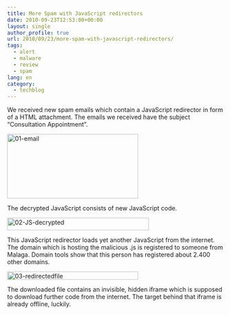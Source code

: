 ```yaml
---
title: More Spam with JavaScript redirectors
date: 2010-09-23T12:53:00+00:00
layout: single
author_profile: true
url: 2010/09/23/more-spam-with-javascript-redirectors/
tags:
  - alert
  - malware
  - review
  - spam
lang: en
category: 
  - techblog
---
```

We received new spam emails which contain a JavaScript redirector in form of a HTML attachment. The emails we received have the subject “Consultation Appointment”.

[<img title="01-email" border="0" alt="01-email" src="http://lh4.ggpht.com/_vaUVXcmC3OI/TJtGssyi4LI/AAAAAAAACfA/qjlrL6xc5uw/01-email_thumb%5B1%5D.png?imgmax=800" width="304" height="150" />](http://lh6.ggpht.com/_vaUVXcmC3OI/TJtGrSp5TzI/AAAAAAAACe8/VqUWJgK_wbA/s1600-h/01-email%5B3%5D.png)

The decrypted JavaScript consists of new JavaScript code.

[<img title="02-JS-decrypted" border="0" alt="02-JS-decrypted" src="http://lh6.ggpht.com/_vaUVXcmC3OI/TJtGuyPnRyI/AAAAAAAACfI/tEfMAXAszEE/02-JS-decrypted_thumb%5B1%5D.png?imgmax=800" width="329" height="29" />](http://lh4.ggpht.com/_vaUVXcmC3OI/TJtGt6bd-CI/AAAAAAAACfE/jrGGWVESlA0/s1600-h/02-JS-decrypted%5B3%5D.png)

This JavaScript redirector loads yet another JavaScript from the internet. The domain which is hosting the malicious .js is registered to someone from Malaga. Domain tools show that this person has registered about 2.400 other domains.

[<img title="03-redirectedfile" border="0" alt="03-redirectedfile" src="http://lh5.ggpht.com/_vaUVXcmC3OI/TJtGwiBv_dI/AAAAAAAACfQ/J3fJU5DGjdU/03-redirectedfile_thumb%5B2%5D.png?imgmax=800" width="304" height="19" />](http://lh6.ggpht.com/_vaUVXcmC3OI/TJtGvhjAs6I/AAAAAAAACfM/zs9OVKK1qcY/s1600-h/03-redirectedfile%5B4%5D.png)

The downloaded file contains an invisible, hidden iframe which is supposed to download further code from the internet. The target behind that iframe is already offline, luckily.